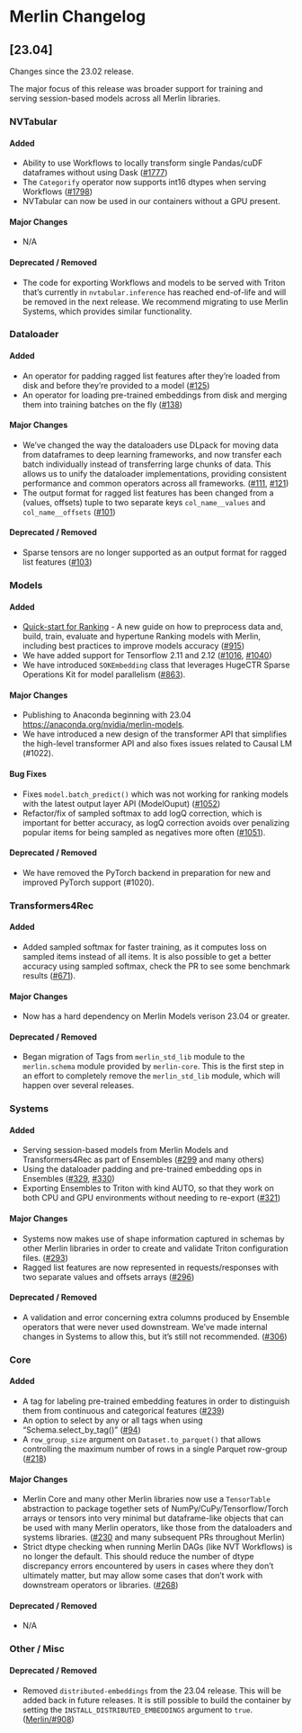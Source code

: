 # Merlin Changelog

## [23.04]

Changes since the 23.02 release.

The major focus of this release was broader support for training and serving session-based models across all Merlin libraries.

### NVTabular

#### Added

* Ability to use Workflows to locally transform single Pandas/cuDF dataframes without using Dask ([#1777](https://github.com/NVIDIA-Merlin/NVTabular/pull/1777))
* The `Categorify` operator now supports int16 dtypes when serving Workflows ([#1798](https://github.com/NVIDIA-Merlin/NVTabular/pull/1798))
* NVTabular can now be used in our containers without a GPU present.

#### Major Changes

* N/A

#### Deprecated / Removed

* The code for exporting Workflows and models to be served with Triton that’s currently in `nvtabular.inference` has reached end-of-life and will be removed in the next release. We recommend migrating to use Merlin Systems, which provides similar functionality.

### Dataloader

#### Added

* An operator for padding ragged list features after they’re loaded from disk and before they’re provided to a model ([#125](https://github.com/NVIDIA-Merlin/dataloader/pull/125))
* An operator for loading pre-trained embeddings from disk and merging them into training batches on the fly ([#138](https://github.com/NVIDIA-Merlin/dataloader/pull/138))

#### Major Changes

* We’ve changed the way the dataloaders use DLpack for moving data from dataframes to deep learning frameworks, and now transfer each batch individually instead of transferring large chunks of data. This allows us to unify the dataloader implementations, providing consistent performance and common operators across all frameworks. ([#111](https://github.com/NVIDIA-Merlin/dataloader/pull/111), [#121](https://github.com/NVIDIA-Merlin/dataloader/pull/121))
* The output format for ragged list features has been changed from a (values, offsets)  tuple to two separate keys `col_name__values` and `col_name__offsets` ([#101](https://github.com/NVIDIA-Merlin/dataloader/pull/101))

#### Deprecated / Removed

* Sparse tensors are no longer supported as an output format for ragged list features ([#103](https://github.com/NVIDIA-Merlin/dataloader/pull/103))

### Models

#### Added

* [Quick-start for Ranking](https://github.com/NVIDIA-Merlin/Merlin/blob/stable/examples/quick_start/ranking.md) - A new guide on how to preprocess data and, build, train, evaluate and hypertune Ranking models with Merlin, including best practices to improve models accuracy ([#915](https://github.com/NVIDIA-Merlin/Merlin/pull/915))
* We have added support for Tensorflow 2.11 and 2.12 ([#1016](https://github.com/NVIDIA-Merlin/models/pull/1016), [#1040](https://github.com/NVIDIA-Merlin/models/pull/1040))
* We have introduced `SOKEmbedding` class that leverages HugeCTR Sparse Operations Kit for model parallelism ([#863](https://github.com/NVIDIA-Merlin/models/pull/863)).

#### Major Changes

* Publishing to Anaconda beginning with 23.04 https://anaconda.org/nvidia/merlin-models.
* We have introduced a new design of the transformer API that simplifies the high-level transformer API and also fixes issues related to Causal LM (#1022).

#### Bug Fixes

* Fixes `model.batch_predict()` which was not working for ranking models with the latest output layer API (ModelOuput) ([#1052](https://github.com/NVIDIA-Merlin/models/pull/1052))
* Refactor/fix of sampled softmax to add logQ correction, which is important for better accuracy, as logQ correction avoids over penalizing popular items for being sampled as negatives more often ([#1051](https://github.com/NVIDIA-Merlin/models/pull/1051)).

#### Deprecated / Removed

* We have removed the PyTorch backend in preparation for new and improved PyTorch support  (#1020).

### Transformers4Rec

#### Added

* Added sampled softmax for faster training, as it computes loss on sampled items instead of all items. It is also possible to get a better accuracy using sampled softmax, check the PR to see some benchmark results ([#671](https://github.com/NVIDIA-Merlin/Transformers4Rec/pull/671)).

#### Major Changes

* Now has a hard dependency on Merlin Models verison 23.04 or greater.

#### Deprecated / Removed

* Began migration of Tags from `merlin_std_lib` module to the `merlin.schema` module provided by `merlin-core`. This is the first step in an effort to completely remove the `merlin_std_lib` module, which will happen over several releases.

### Systems

#### Added
* Serving session-based models from Merlin Models and Transformers4Rec as part of Ensembles ([#299](https://github.com/NVIDIA-Merlin/systems/pull/299) and many others)
* Using the dataloader padding and pre-trained embedding ops in Ensembles ([#329](https://github.com/NVIDIA-Merlin/systems/pull/329), [#330](https://github.com/NVIDIA-Merlin/systems/pull/330))
* Exporting Ensembles to Triton with kind AUTO, so that they work on both CPU and GPU environments without needing to re-export ([#321](https://github.com/NVIDIA-Merlin/systems/pull/321))

#### Major Changes

* Systems now makes use of shape information captured in schemas by other Merlin libraries in order to create and validate Triton configuration files. ([#293](https://github.com/NVIDIA-Merlin/systems/pull/293))
* Ragged list features are now represented in requests/responses with two separate values and offsets arrays ([#296](https://github.com/NVIDIA-Merlin/systems/pull/296))

#### Deprecated / Removed

* A validation and error concerning extra columns produced by Ensemble operators that were never used downstream. We’ve made internal changes in Systems to allow this, but it’s still not recommended. ([#306](https://github.com/NVIDIA-Merlin/systems/pull/306))

### Core
#### Added
* A tag for labeling pre-trained embedding features in order to distinguish them from continuous and categorical features ([#239](https://github.com/NVIDIA-Merlin/core/pull/239))
* An option to select by any or all tags when using “Schema.select_by_tag()” ([#94](https://github.com/NVIDIA-Merlin/core/pull/94))
* A `row_group_size` argument on `Dataset.to_parquet()` that allows controlling the maximum number of rows in a single Parquet row-group ([#218](https://github.com/NVIDIA-Merlin/core/pull/218))
#### Major Changes

* Merlin Core and many other Merlin libraries now use a `TensorTable` abstraction to package together sets of NumPy/CuPy/Tensorflow/Torch arrays or tensors into very minimal but dataframe-like objects that can be used with many Merlin operators, like those from the dataloaders and systems libraries. ([#230](https://github.com/NVIDIA-Merlin/core/pull/230) and many subsequent PRs throughout Merlin)
* Strict dtype checking when running Merlin DAGs (like NVT Workflows) is no longer the default. This should reduce the number of dtype discrepancy errors encountered by users in cases where they don’t ultimately matter, but may allow some cases that don’t work with downstream operators or libraries. ([#268](https://github.com/NVIDIA-Merlin/core/pull/268)) 

#### Deprecated / Removed

* N/A

### Other / Misc

#### Deprecated / Removed
* Removed `distributed-embeddings` from the 23.04 release. This will be added back in future releases. It is still possible to build the container by setting the `INSTALL_DISTRIBUTED_EMBEDDINGS` argument to `true`. ([Merlin/#908](https://github.com/NVIDIA-Merlin/Merlin/pull/908))
